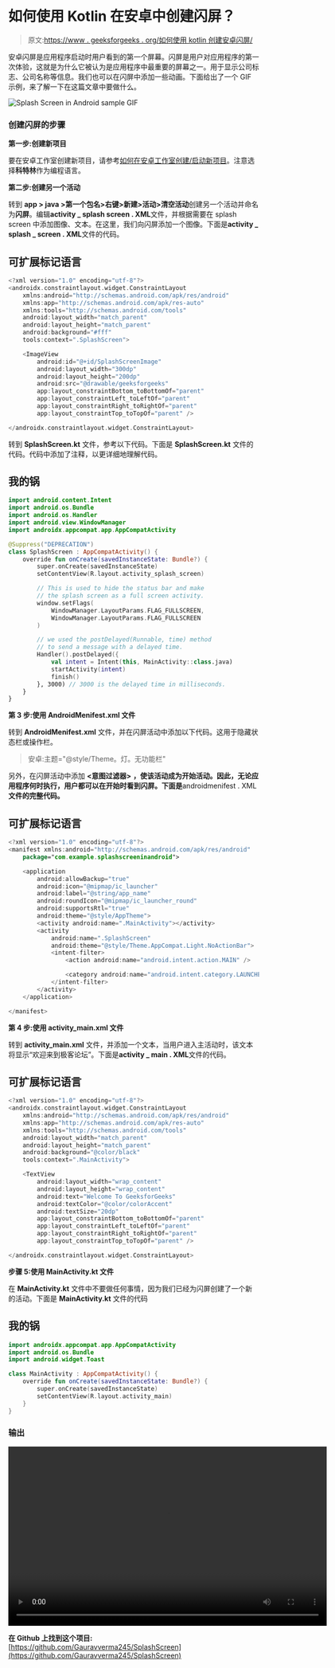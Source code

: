 # 如何使用 Kotlin 在安卓中创建闪屏？

> 原文:[https://www . geeksforgeeks . org/如何使用 kotlin 创建安卓闪屏/](https://www.geeksforgeeks.org/how-to-create-a-splash-screen-in-android-using-kotlin/)

安卓闪屏是应用程序启动时用户看到的第一个屏幕。闪屏是用户对应用程序的第一次体验，这就是为什么它被认为是应用程序中最重要的屏幕之一。用于显示公司标志、公司名称等信息。我们也可以在闪屏中添加一些动画。下面给出了一个 GIF 示例，来了解一下在这篇文章中要做什么。

![Splash Screen in Android sample GIF](img/d88e6faeaf1c9ba1df34cf7a179e6fe9.png)

### **创建闪屏的步骤**

**第一步:创建新项目**

要在安卓工作室创建新项目，请参考[如何在安卓工作室创建/启动新项目](https://www.geeksforgeeks.org/android-how-to-create-start-a-new-project-in-android-studio/)。注意选择**科特林**作为编程语言。

**第二步:创建另一个活动**

转到 **app > java >第一个包名>右键>新建>活动>清空活动**创建另一个活动并命名为**闪屏**。编辑**activity _ splash screen . XML**文件，并根据需要在 splash screen 中添加图像、文本。在这里，我们向闪屏添加一个图像。下面是**activity _ splash _ screen . XML**文件的代码。

## 可扩展标记语言

```kt
<?xml version="1.0" encoding="utf-8"?>
<androidx.constraintlayout.widget.ConstraintLayout 
    xmlns:android="http://schemas.android.com/apk/res/android"
    xmlns:app="http://schemas.android.com/apk/res-auto"
    xmlns:tools="http://schemas.android.com/tools"
    android:layout_width="match_parent"
    android:layout_height="match_parent"
    android:background="#fff"
    tools:context=".SplashScreen">

    <ImageView
        android:id="@+id/SplashScreenImage"
        android:layout_width="300dp"
        android:layout_height="200dp"
        android:src="@drawable/geeksforgeeks"
        app:layout_constraintBottom_toBottomOf="parent"
        app:layout_constraintLeft_toLeftOf="parent"
        app:layout_constraintRight_toRightOf="parent"
        app:layout_constraintTop_toTopOf="parent" />

</androidx.constraintlayout.widget.ConstraintLayout>
```

转到 **SplashScreen.kt** 文件，参考以下代码。下面是 **SplashScreen.kt** 文件的代码。代码中添加了注释，以更详细地理解代码。

## 我的锅

```kt
import android.content.Intent
import android.os.Bundle
import android.os.Handler
import android.view.WindowManager
import androidx.appcompat.app.AppCompatActivity

@Suppress("DEPRECATION")
class SplashScreen : AppCompatActivity() {
    override fun onCreate(savedInstanceState: Bundle?) {
        super.onCreate(savedInstanceState)
        setContentView(R.layout.activity_splash_screen)

        // This is used to hide the status bar and make 
        // the splash screen as a full screen activity.
        window.setFlags(
            WindowManager.LayoutParams.FLAG_FULLSCREEN,
            WindowManager.LayoutParams.FLAG_FULLSCREEN
        )

        // we used the postDelayed(Runnable, time) method 
        // to send a message with a delayed time.
        Handler().postDelayed({
            val intent = Intent(this, MainActivity::class.java)
            startActivity(intent)
            finish()
        }, 3000) // 3000 is the delayed time in milliseconds.
    }
}
```

**第 3 步:使用 AndroidMenifest.xml 文件**

转到 **AndroidMenifest.xml** 文件，并在闪屏活动中添加以下代码。这用于隐藏状态栏或操作栏。

> 安卓:主题="@style/Theme。灯。无功能栏"

另外，在闪屏活动中添加 **<意图过滤器>** **，使该活动成为开始活动。因此，无论应用程序何时执行，用户都可以在开始时看到闪屏。下面是**androidmenifest . XML**文件的完整代码。**

## 可扩展标记语言

```kt
<?xml version="1.0" encoding="utf-8"?>
<manifest xmlns:android="http://schemas.android.com/apk/res/android"
    package="com.example.splashscreeninandroid">

    <application
        android:allowBackup="true"
        android:icon="@mipmap/ic_launcher"
        android:label="@string/app_name"
        android:roundIcon="@mipmap/ic_launcher_round"
        android:supportsRtl="true"
        android:theme="@style/AppTheme">
        <activity android:name=".MainActivity"></activity>
        <activity
            android:name=".SplashScreen"
            android:theme="@style/Theme.AppCompat.Light.NoActionBar">
            <intent-filter>
                <action android:name="android.intent.action.MAIN" />

                <category android:name="android.intent.category.LAUNCHER" />
            </intent-filter>
        </activity>
    </application>

</manifest>
```

**第 4 步:使用 activity_main.xml 文件**

转到 **activity_main.xml** 文件，并添加一个文本，当用户进入主活动时，该文本将显示“欢迎来到极客论坛”。下面是**activity _ main . XML**文件的代码。

## 可扩展标记语言

```kt
<?xml version="1.0" encoding="utf-8"?>
<androidx.constraintlayout.widget.ConstraintLayout 
    xmlns:android="http://schemas.android.com/apk/res/android"
    xmlns:app="http://schemas.android.com/apk/res-auto"
    xmlns:tools="http://schemas.android.com/tools"
    android:layout_width="match_parent"
    android:layout_height="match_parent"
    android:background="@color/black"
    tools:context=".MainActivity">

    <TextView
        android:layout_width="wrap_content"
        android:layout_height="wrap_content"
        android:text="Welcome To GeeksforGeeks"
        android:textColor="@color/colorAccent"
        android:textSize="20dp"
        app:layout_constraintBottom_toBottomOf="parent"
        app:layout_constraintLeft_toLeftOf="parent"
        app:layout_constraintRight_toRightOf="parent"
        app:layout_constraintTop_toTopOf="parent" />

</androidx.constraintlayout.widget.ConstraintLayout>
```

**步骤 5:使用 MainActivity.kt 文件**

在 **MainActivity.kt** 文件中不要做任何事情，因为我们已经为闪屏创建了一个新的活动。下面是 **MainActivity.kt** 文件的代码

## 我的锅

```kt
import androidx.appcompat.app.AppCompatActivity
import android.os.Bundle
import android.widget.Toast

class MainActivity : AppCompatActivity() {
    override fun onCreate(savedInstanceState: Bundle?) {
        super.onCreate(savedInstanceState)
        setContentView(R.layout.activity_main)
    }
}
```

### **输出**

<video class="wp-video-shortcode" id="video-502550-1" width="640" height="360" preload="metadata" controls=""><source type="video/mp4" src="https://media.geeksforgeeks.org/wp-content/uploads/20201021231023/VID_20201021230130.mp4?_=1">[https://media.geeksforgeeks.org/wp-content/uploads/20201021231023/VID_20201021230130.mp4](https://media.geeksforgeeks.org/wp-content/uploads/20201021231023/VID_20201021230130.mp4)</video>

**在 Github 上找到这个项目:**[https://github.com/Gauravverma245/SplashScreen](https://github.com/Gauravverma245/SplashScreen)